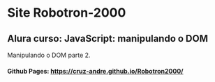 # Site Robotron-2000
##  Alura curso: JavaScript: manipulando o DOM
Manipulando o DOM parte 2.
#### Github Pages: https://cruz-andre.github.io/Robotron2000/